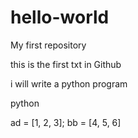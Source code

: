 # hello-world
My first repository

this is the first txt in Github

i will write a python program

python 

ad = [1, 2, 3];
bb = [4, 5, 6]
